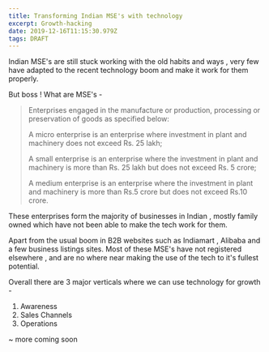 ```yaml
---
title: Transforming Indian MSE's with technology
excerpt: Growth-hacking
date: 2019-12-16T11:15:30.979Z
tags: DRAFT
---
```

Indian MSE's are still stuck working with the old habits and ways , very few have adapted to the recent technology boom and make it work for them properly. 

But boss ! What are MSE's  - 

> Enterprises engaged in the manufacture or production, processing or preservation of goods as specified below:
>
> A micro enterprise is an enterprise where investment in plant and machinery does not exceed Rs. 25 lakh;
>
> A small enterprise is an enterprise where the investment in plant and machinery is more than Rs. 25 lakh but does not exceed Rs. 5 crore;
>
> A medium enterprise is an enterprise where the investment in plant and machinery is more than Rs.5 crore but does not exceed Rs.10 crore.

These enterprises form the majority of businesses in Indian , mostly family owned which have not been able to make the tech work for them. 


Apart from the usual boom in B2B websites such as Indiamart , Alibaba and a few business listings sites.  Most of these MSE's have not registered elsewhere , and are no where near making the use of the tech to it's fullest potential.

Overall there are 3 major verticals where we can use technology for growth - 

1. Awareness
2. Sales Channels
3. Operations

~ more coming soon
